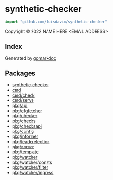 <!-- Code generated by gomarkdoc. DO NOT EDIT -->

# synthetic\-checker

```go
import "github.com/luisdavim/synthetic-checker"
```

Copyright © 2022 NAME HERE \<EMAIL ADDRESS\>

## Index





Generated by [gomarkdoc](<https://github.com/princjef/gomarkdoc>)

## Packages

- [synthetic-checker](README.md)
- [cmd](cmd/README.md)
- [cmd/check](cmd/check/README.md)
- [cmd/serve](cmd/serve/README.md)
- [pkg/api](pkg/api/README.md)
- [pkg/cfgfetcher](pkg/cfgfetcher/README.md)
- [pkg/checker](pkg/checker/README.md)
- [pkg/checks](pkg/checks/README.md)
- [pkg/checksapi](pkg/checksapi/README.md)
- [pkg/config](pkg/config/README.md)
- [pkg/informer](pkg/informer/README.md)
- [pkg/leaderelection](pkg/leaderelection/README.md)
- [pkg/server](pkg/server/README.md)
- [pkg/template](pkg/template/README.md)
- [pkg/watcher](pkg/watcher/README.md)
- [pkg/watcher/consts](pkg/watcher/consts/README.md)
- [pkg/watcher/filter](pkg/watcher/filter/README.md)
- [pkg/watcher/ingress](pkg/watcher/ingress/README.md)
